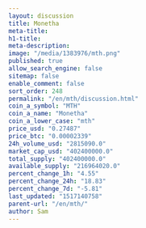 ```yaml
---
layout: discussion
title: Monetha
meta-title: 
h1-title: 
meta-description: 
image: "/media/1383976/mth.png"
published: true
allow_search_engine: false
sitemap: false
enable_comment: false
sort_order: 248
permalink: "/en/mth/discussion.html"
coin_a_symbol: "MTH"
coin_a_name: "Monetha"
coin_a_lower_case: "mth"
price_usd: "0.27487"
price_btc: "0.00002339"
24h_volume_usd: "2815090.0"
market_cap_usd: "402400000.0"
total_supply: "402400000.0"
available_supply: "216964020.0"
percent_change_1h: "4.55"
percent_change_24h: "18.83"
percent_change_7d: "-5.81"
last_updated: "1517140758"
parent-url: "/en/mth/"
author: Sam
---
```



